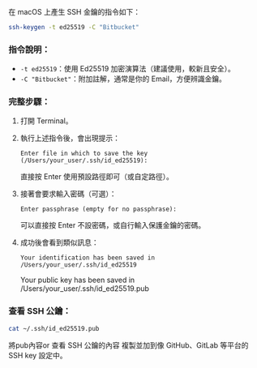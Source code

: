 在 macOS 上產生 SSH 金鑰的指令如下：

```bash
ssh-keygen -t ed25519 -C "Bitbucket"
```

### 指令說明：

* `-t ed25519`：使用 Ed25519 加密演算法（建議使用，較新且安全）。
* `-C "Bitbucket"`：附加註解，通常是你的 Email，方便辨識金鑰。

### 完整步驟：

1. 打開 Terminal。

2. 執行上述指令後，會出現提示：

   ```
   Enter file in which to save the key (/Users/your_user/.ssh/id_ed25519):
   ```

   直接按 Enter 使用預設路徑即可（或自定路徑）。

3. 接著會要求輸入密碼（可選）：

   ```
   Enter passphrase (empty for no passphrase):
   ```

   可以直接按 Enter 不設密碼，或自行輸入保護金鑰的密碼。

4. 成功後會看到類似訊息：

   ```
   Your identification has been saved in /Users/your_user/.ssh/id_ed25519
   ```
   Your public key has been saved in /Users/your_user/.ssh/id_ed25519.pub

### 查看 SSH 公鑰：

```bash
cat ~/.ssh/id_ed25519.pub
```

將pub內容or 查看 SSH 公鑰的內容 複製並加到像 GitHub、GitLab 等平台的 SSH key 設定中。

